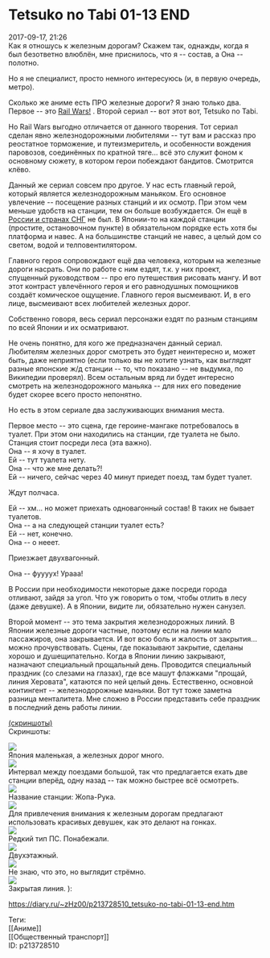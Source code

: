 Tetsuko no Tabi 01-13 END
==========================

   
 2017-09-17, 21:26   
  Как я отношусь к железным дорогам? Скажем так, однажды, когда я был безответно влюблён, мне приснилось, что я -- состав, а Она -- полотно.   
   
 Но я не специалист, просто немного интересуюсь (и, в первую очередь, метро).   
   
 Сколько же аниме есть ПРО железные дороги? Я знаю только два. Первое -- это  [Rail Wars!](Rail%20Wars!%2001-12%20END)  . Второй сериал -- вот этот вот, Tetsuko no Tabi.   
   
 Но Rail Wars выгодно отличается от данного творения. Тот сериал сделан явно железнодорожными любителями -- тут вам и рассказ про реостатное торможение, и путеизмеритель, и особенности вождения паровозов, соединённых по кратной тяге... всё это служит фоном к основному сюжету, в котором герои побеждают бандитов. Смотрится клёво.   
   
 Данный же сериал совсем про другое. У нас есть главный герой, который является железнодорожным маньяком. Его основное увлечение -- посещение разных станций и их осмотр. При этом чем меньше удобств на станции, тем он больше возбуждается. Он ещё в  [России и странах СНГ](https://www.youtube.com/watch?v=O6FDb2C-HHg)  не был. В Японии-то на каждой станции (простите, остановочном пункте) в обязательном порядке есть хотя бы платформа и навес. А на большинстве станций не навес, а целый дом со светом, водой и телповентилятором.   
   
 Главного героя сопровождают ещё два человека, которым на железные дороги насрать. Они по работе с ним ездят, т.к. у них проект, спущенный руководством -- про его путешествия рисовать мангу. И вот этот контраст увлечённого героя и его равнодушных помощников создаёт комическое ощущение. Главного героя высмеивают. И, в его лице, высмеивают всех любителей железных дорог.   
   
 Собственно говоря, весь сериал персонажи ездят по разным станциям по всей Японии и их осматривают.   
   
 Не очень понятно, для кого же предназначен данный сериал. Любителям железных дорог смотреть это будет неинтересно и, может быть, даже неприятно (если только вы не хотите узнать, как выглядят разные японские ж/д станции -- то, что показано -- не выдумка, по Википедии проверял). Всем остальным вряд ли будет интересно смотреть на железнодорожного маньяка -- для них его поведение будет скорее всего просто непонятно.   
   
 Но есть в этом сериале два заслуживающих внимания места.   
   
 Первое место -- это сцена, где героине-мангаке потребовалось в туалет. При этом они находились на станции, где туалета не было. Станция стоит посреди леса (эта важно).   
 Она -- я хочу в туалет.   
 Ей -- тут туалета нету.   
 Она -- что же мне делать?!   
 Ей -- ничего, сейчас через 40 минут приедет поезд, там будет туалет.   
   
 Ждут полчаса.   
   
 Ей -- хм... но может приехать одновагонный состав! В таких не бывает туалетов.   
 Она -- а на следующей станции туалет есть?   
 Ей -- нет, конечно.   
 Она -- о нееет.   
   
 Приезжает двухвагонный.   
   
 Она -- фуууух! Урааа!   
   
 В России при необходимости некоторые даже посреди города отливают, зайдя за угол. Что уж говорить о том, чтобы отлить в лесу (даже девушке). А в Японии, видите ли, обязательно нужен санузел.   
   
 Второй момент -- это тема закрытия железнодорожных линий. В Японии железные дороги частные, поэтому если на линии мало пассажиров, она закрывается. И вот всю боль и жалость от закрытия... можно прочувствовать. Сцены, где показывают закрытие, сделаны хорошо и душещипательно. Когда в Японии линию закрывают, назначают специальный прощальный день. Проводится специальный праздник (со слезами на глазах), где все машут флажками "прощай, линия Херовата", катаются по ней целый день. Естественно, основной контингент -- железнодорожные маньяки. Вот тут тоже заметна разница менталитета. Мне сложно в России представить себе праздник в последний день работы линии.   
   
  [(скриншоты)](https://zHz00.diary.ru/p213728510.htm?index=1#linkmore213728510m1)      
 Скриншоты:   
   
    
 ![](pics/5yGaBs0.jpg)   
 Япония маленькая, а железных дорог много.   
 ![](pics/52RS0Nu.jpg)   
 Интервал между поездами большой, так что предлагается ехать две станции вперёд, одну назад -- так можно быстрее всё осмотреть.   
 ![](pics/7Caer2q.jpg)   
 Название станции: Жопа-Рука.   
 ![](pics/QLVBKA0.jpg)   
 Для привлечения внимания к железным дорогам предлагают использовать красивых девушек, как это делают на гонках.   
 ![](pics/0U00oIa.jpg)   
 Редкий тип ПС. Понабежали.   
 ![](pics/Sv9I5Wb.jpg)   
 Двухэтажный.   
 ![](pics/joBXR54.jpg)   
 Не знаю, что это, но выглядит стрёмно.   
 ![](pics/a5aUAmh.jpg)   
 Закрытая линия. ):   
      
    
 <https://diary.ru/~zHz00/p213728510_tetsuko-no-tabi-01-13-end.htm>   
   
 Теги:   
 [[Аниме]]   
 [[Общественный транспорт]]   
 ID: p213728510